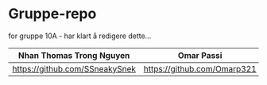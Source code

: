 # Gruppe-repo

for gruppe 10A - har klart å redigere dette...<br>

|Nhan Thomas Trong Nguyen| Omar Passi  | Samet Demirezen | Anastasia Katanova  |
| ----------- | ------------- | ------------- | ----------------- |
| https://github.com/SSneakySnek | https://github.com/Omarp321 | https://github.com/sametdemirezen | https://github.com/anastasiak111 | 
